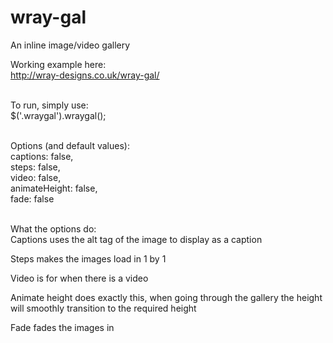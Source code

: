 # wray-gal
An inline image/video gallery

Working example here:<br />
<a href="http://wray-designs.co.uk/wray-gal/">http://wray-designs.co.uk/wray-gal/</a><br /><br />


To run, simply use:<br />
$('.wraygal').wraygal();
<br />
<br />

Options (and default values):<br />
  captions: false,<br />
  steps: false,<br />
  video: false,<br />
  animateHeight: false,<br />
  fade: false
<br />
<br />
 

What the options do:<br />
Captions uses the alt tag of the image to display as a caption

Steps makes the images load in 1 by 1

Video is for when there is a video 

Animate height does exactly this, when going through the gallery the height will smoothly transition to the required height

Fade fades the images in
